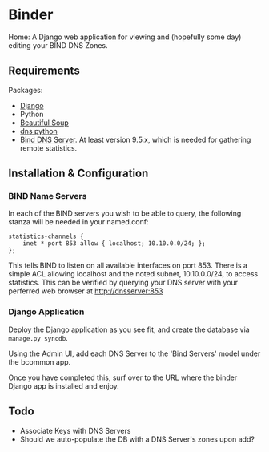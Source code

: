# Binder #

Home: 
A Django web application for viewing and (hopefully some day) editing your BIND DNS Zones.

## Requirements ##

Packages:

* [Django](http://www.djangoproject.com)
* Python
 * [Beautiful Soup](http://www.crummy.com/software/BeautifulSoup/)
 * [dns python](http://www.dnspython.org/)
* [Bind DNS Server](http://www.isc.org/software/bind). At least version 9.5.x, which is needed for gathering remote statistics.

## Installation & Configuration ##

### BIND Name Servers ###

In each of the BIND servers you wish to be able to query, the following stanza will be needed in your named.conf:

    statistics-channels {
        inet * port 853 allow { localhost; 10.10.0.0/24; };
    };

This tells BIND to listen on all available interfaces on port 853. There is a simple ACL allowing localhost and the noted subnet, 10.10.0.0/24, to access statistics. This can be verified by querying your DNS server with your perferred web browser at [http://dnsserver:853](http://dnsserver:853/)

### Django Application ###

Deploy the Django application as you see fit, and create the database via `manage.py syncdb`.

Using the Admin UI, add each DNS Server to the 'Bind Servers' model under the bcommon app.

Once you have completed this, surf over to the URL where the binder Django app is installed and enjoy. 


## Todo ##

* Associate Keys with DNS Servers
 * Should we auto-populate the DB with a DNS Server's zones upon add?
